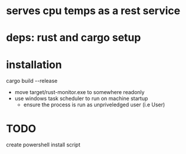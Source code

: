 # serves cpu temps as a rest service

# deps: rust and cargo setup

# installation
cargo build --release
* move target/rust-monitor.exe to somewhere readonly
* use windows task scheduler to run on machine startup
  * ensure the process is run as unpriveledged user (i.e User)


# TODO
create powershell install script
